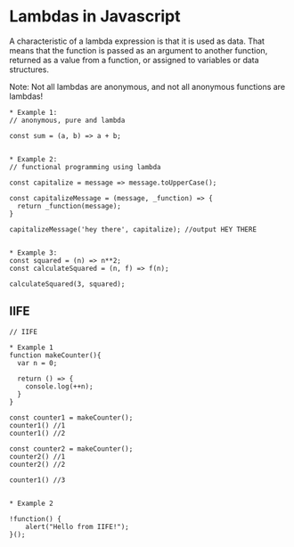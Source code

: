 # Lambdas in Javascript

A characteristic of a lambda expression is that it is used as data. That means that the function is passed as an argument to another function, returned as a value from a function, or assigned to variables or data structures.

Note: Not all lambdas are anonymous, and not all anonymous functions are lambdas!


```
* Example 1: 
// anonymous, pure and lambda

const sum = (a, b) => a + b;


* Example 2:
// functional programming using lambda

const capitalize = message => message.toUpperCase();

const capitalizeMessage = (message, _function) => {
  return _function(message);
}

capitalizeMessage('hey there', capitalize); //output HEY THERE


* Example 3:
const squared = (n) => n**2;
const calculateSquared = (n, f) => f(n);

calculateSquared(3, squared);

```

## IIFE
```
// IIFE

* Example 1
function makeCounter(){
  var n = 0;

  return () => {
    console.log(++n);
  }
}

const counter1 = makeCounter();
counter1() //1
counter1() //2

const counter2 = makeCounter();
counter2() //1
counter2() //2

counter1() //3


* Example 2

!function() {
    alert("Hello from IIFE!");
}();

```